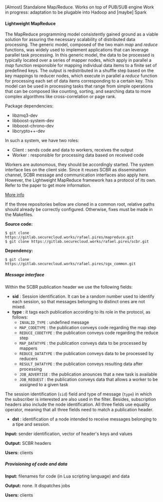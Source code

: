 
[Almost] Standalone Map/Reduce. Works on top of PUB/SUB engine
Work in progress: adaptation to be plugable into Hadoop and [maybe] Spark

#### Lightweight MapReduce 

The MapReduce programming model consistently gained ground as a viable solution for assuring the necessary scalability of distributed data processing.
The generic model, composed of the two main *map* and *reduce* functions, was widely used to implement applications that can leverage parallel task processing.
In this generic model, the data to be processed is typically located over a series of mapper nodes, which apply in parallel a *map* function responsible for mapping individual data items to a finite set of predefined keys.
The output is redistributed in a shuffle step based on the key mappings to reducer nodes, which execute in parallel a *reduce* function for processing each set of data items corresponding to a certain key.
This model can be used in processing tasks that range from simple operations that can be composed like counting, sorting, and searching data to more complex algorithms like cross-correlation or page rank.

Package dependencies:
* libzmq3-dev
* libboost-system-dev
* libboost-chrono-dev
* libcrypto++-dev

In such a system, we have two roles:
* Client : sends code and data to workers, receives the output
* Worker : responsible for processing data based on received code

Workers are autonomous, they should be accordingly started.
The system interface lies on the client side.
Since it reuses SCBR as dissemination channel, SCBR message and communication interfaces also apply here.
However, the Lightweight MapReduce framework has a protocol of its own.
Refer to the paper to get more information.


[More info](https://arxiv.org/abs/1705.05684)

If the three repositories bellow are cloned in a common root, relative paths should already be correctly configured. Otherwise, fixes must be made in the Makefiles.

**Source code:**
```
$ git clone https://gitlab.securecloud.works/rafael.pires/mapreduce.git
$ git clone https://gitlab.securecloud.works/rafael.pires/scbr.git
```

**Dependency:**
```
$ git clone https://gitlab.securecloud.works/rafael.pires/sgx_common.git

```

##### Message interface

Within the SCBR publication header we use the following fields:
* **sid** : Session identification. It can be a random number used to identify each session, so that messages belonging to distinct ones are not mixed.
* **type** : it tags each publication according to its role in the protocol, as follows:
  * `INVALID_TYPE` : undefined message
  * `MAP_CODETYPE` : the publication conveys code regarding the map step
  * `REDUCE_CODETYPE` : the publication conveys code regarding the reduce step
  * `MAP_DATATYPE` : the publication conveys data to be processed by mappers
  * `REDUCE_DATATYPE` : the publication conveys data to be processed by reducers
  * `RESULT_DATATYPE` : the publication conveys resulting data after processing
  * `JOB_ADVERTISE` : the publication anounces that a new task is available 
  * `JOB_REQUEST` : the publication conveys data that allows a worker to be assigned to a given task

The session identification (`sid`) field and type of message (`type`) in which the subscriber is interested are also used in the filter. Besides, subscription headers also include the node identification. All three fields use equality operator, meaning that all three fields need to match a publication header.
* **dst** : identification of a node intended to receive messages belonging to a tipe and session.

__Input:__ sender identification, vector of header's keys and values

__Output:__ SCBR headers

__Users:__ clients

##### Provisioning of code and data

__Input:__ filenames for code (in Lua scripting language) and data

__Output:__ none. It dispatches jobs

__Users:__ clients

